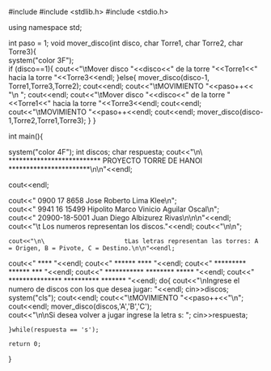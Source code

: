
#include <iostream>
#include <stdlib.h> 
#include <stdio.h> 

using namespace std;

int paso = 1;
void mover_disco(int disco, char Torre1, char Torre2, char Torre3){    
system("color 3F");          
	if (disco==1){
		cout<<"\tMover disco "<<disco<<" de la torre "<<Torre1<<" hacia la torre "<<Torre3<<endl;
	}else{
		mover_disco(disco-1, Torre1,Torre3,Torre2);
		cout<<endl;
		cout<<"\tMOVIMIENTO "<<paso++<< "\n ";
		cout<<endl;
		cout<<"\tMover disco "<<disco<<" de la torre "<<Torre1<<" hacia la torre "<<Torre3<<endl;
		cout<<endl;
		cout<<"\tMOVIMIENTO "<<paso++<<endl;
		cout<<endl;
		mover_disco(disco-1,Torre2,Torre1,Torre3);
	}
}

int main(){

system("color 4F");
	int discos;
	char respuesta;
	cout<<"\n\                    **************************  PROYECTO TORRE DE HANOI ***********************\n\n"<<endl;


cout<<endl;	
	
cout<<"                                      0900 17 8658   Jose Roberto Lima Klee\n";                              
cout<<"                                      9941 16 15499   Hipolito Marco Vinicio Aguilar Oscal\n";                               
cout<<"                                      20900-18-5001 Juan Diego Albizurez Rivas\n\n\n"<<endl;
cout<<"\t                                  Los numeros representan los discos."<<endl;
	cout<<"\n\n";
	
	cout<<"\n\                      tLas letras representan las torres: A = Origen, B = Pivote, C = Destino.\n\n"<<endl;
cout<<"                                  ****                                                                       "<<endl;
cout<<"                                 ******                ****                                                      "<<endl;
cout<<"                                *********             ******            ***                                             "<<endl;
cout<<"                               ***********           ********          *****                                         "<<endl;
cout<<"                             ***************        **********        *******                                               "<<endl;
	do{
	cout<<"\nIngrese el numero de discos con los que desea jugar: "<<endl;
	cin>>discos;
	system("cls");
	cout<<endl;
	cout<<"\tMOVIMIENTO "<<paso++<<"\n";
	cout<<endl;
	mover_disco(discos,'A','B','C');	
	cout<<"\n\nSi desea volver a jugar ingrese la letra s:  ";
	cin>>respuesta;
	
    }while(respuesta == 's'); 

	return 0;
	
}
